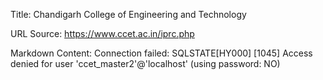 Title: Chandigarh College of Engineering and Technology

URL Source: https://www.ccet.ac.in/iprc.php

Markdown Content:
Connection failed: SQLSTATE\[HY000\] \[1045\] Access denied for user 'ccet\_master2'@'localhost' (using password: NO)
